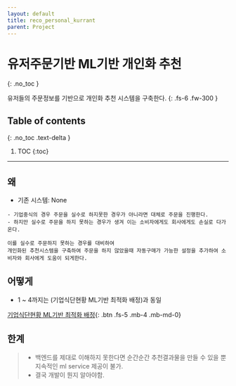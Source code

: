```yaml
---
layout: default
title: reco_personal_kurrant
parent: Project
---
```

# 유저주문기반 ML기반 개인화 추천
{: .no_toc }

유저들의 주문정보를 기반으로 개인화 추천 시스템을 구축한다.
{: .fs-6 .fw-300 }

## Table of contents
{: .no_toc .text-delta }

1. TOC
{:toc}

---
## 왜
- 기존 시스템: None

```
- 기업중식의 경우 주문을 실수로 하지못한 경우가 아니라면 대체로 주문을 진행한다.
- 하지만 실수로 주문을 하지 못하는 경우가 생겨 이는 소비자에게도 회사에게도 손실로 다가온다.

이를 실수로 주문하지 못하는 경우를 대비하여
개인화된 추천시스템을 구축하여 주문을 하지 않았을때 자동구매가 가능한 설정을 추가하여 소비자와 회사에게 도움이 되게한다.
```
## 어떻게
- 1 ~ 4까지는 (기업식단현황 ML기반 최적화 배정)과 동일

[기업식단현황 ML기반 최적화 배정][reco_corporation_kurrant_detail]{: .btn .fs-5 .mb-4 .mb-md-0}

[reco_corporation_kurrant_detail]: /docs/project/reco_corporation_kurrant/

## 한계
> - 백엔드를 제대로 이해하지 못한다면 순간순간 추천결과물을 만들 수 있을 뿐 지속적인 ml service 제공이 불가.
> - 결국 개발이 뭔지 알아야함.
